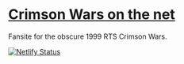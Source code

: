 # [Crimson Wars on the net](https://crimsonwars.net)

Fansite for the obscure 1999 RTS Crimson Wars.

[![Netlify Status](https://api.netlify.com/api/v1/badges/1f5b412e-3cb3-4494-a25f-0d0481c33cf3/deploy-status)](https://app.netlify.com/sites/crimsonwars/deploys)

